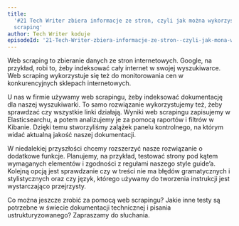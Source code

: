 ```yaml
---
title:
  '#21 Tech Writer zbiera informacje ze stron, czyli jak można wykorzystać web
  scraping'
author: Tech Writer koduje
episodeId: '21-Tech-Writer-zbiera-informacje-ze-stron--czyli-jak-mona-wykorzysta-web-scraping-ejj0ah/a-a375vf3'
---
```


Web scraping to zbieranie danych ze stron internetowych. Google, na przykład,
robi to, żeby indeksować cały internet w swojej wyszukiwarce. Web scraping
wykorzystuje się też do monitorowania cen w konkurencyjnych sklepach
internetowych.

U nas w firmie używamy web scrapingu, żeby indeksować dokumentację dla naszej
wyszukiwarki. To samo rozwiązanie wykorzystujemy też, żeby sprawdzać czy
wszystkie linki działają. Wyniki web scrapingu zapisujemy w Elasticsearchu, a
potem analizujemy je za pomocą raportów i filtrów w Kibanie. Dzięki temu
stworzyliśmy zalążek panelu kontrolnego, na którym widać aktualną jakość naszej
dokumentacji.

W niedalekiej przyszłości chcemy rozszerzyć nasze rozwiązanie o dodatkowe
funkcje. Planujemy, na przykład, testować strony pod kątem wymaganych elementów
i zgodności z regułami naszego style guide’a. Kolejną opcją jest sprawdzanie czy
w treści nie ma błędów gramatycznych i stylistycznych oraz czy język, którego
używamy do tworzenia instrukcji jest wystarczająco przejrzysty.

Co można jeszcze zrobić za pomocą web scrapingu? Jakie inne testy są potrzebne w
świecie dokumentacji technicznej i pisania ustrukturyzowanego? Zapraszamy do
słuchania.
